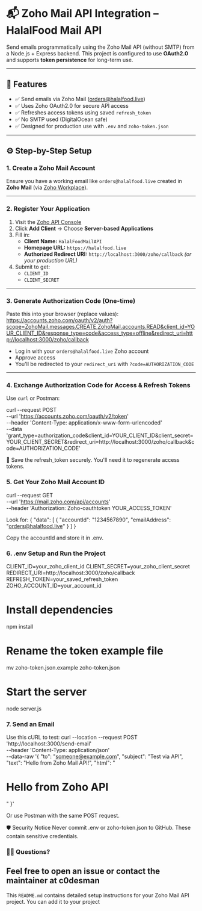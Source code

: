 # 📬 Zoho Mail API Integration – HalalFood Mail API

Send emails programmatically using the Zoho Mail API (without SMTP) from a Node.js + Express backend. This project is configured to use **OAuth2.0** and supports **token persistence** for long-term use.

---

## 🔧 Features

- ✅ Send emails via Zoho Mail (orders@halalfood.live)
- ✅ Uses Zoho OAuth2.0 for secure API access
- ✅ Refreshes access tokens using saved `refresh_token`
- ✅ No SMTP used (DigitalOcean safe)
- ✅ Designed for production use with `.env` and `zoho-token.json`

---

## ⚙️ Step-by-Step Setup

### 1. Create a Zoho Mail Account
Ensure you have a working email like `orders@halalfood.live` created in **Zoho Mail** (via [Zoho Workplace](https://www.zoho.com/workplace/)).

---

### 2. Register Your Application

1. Visit the [Zoho API Console](https://api-console.zoho.com)
2. Click **Add Client** → Choose **Server-based Applications**
3. Fill in:
   - **Client Name:** `HalalFoodMailAPI`
   - **Homepage URL:** `https://halalfood.live`
   - **Authorized Redirect URI:** `http://localhost:3000/zoho/callback` *(or your production URL)*
4. Submit to get:
   - `CLIENT_ID`
   - `CLIENT_SECRET`

---

### 3. Generate Authorization Code (One-time)

Paste this into your browser (replace values):
https://accounts.zoho.com/oauth/v2/auth?scope=ZohoMail.messages.CREATE,ZohoMail.accounts.READ&client_id=YOUR_CLIENT_ID&response_type=code&access_type=offline&redirect_uri=http://localhost:3000/zoho/callback

- Log in with your `orders@halalfood.live` Zoho account
- Approve access
- You'll be redirected to your `redirect_uri` with `?code=AUTHORIZATION_CODE`

---

### 4. Exchange Authorization Code for Access & Refresh Tokens

Use `curl` or Postman:

curl --request POST \
  --url 'https://accounts.zoho.com/oauth/v2/token' \
  --header 'Content-Type: application/x-www-form-urlencoded' \
  --data 'grant_type=authorization_code&client_id=YOUR_CLIENT_ID&client_secret=YOUR_CLIENT_SECRET&redirect_uri=http://localhost:3000/zoho/callback&code=AUTHORIZATION_CODE'

📌 Save the refresh_token securely. You'll need it to regenerate access tokens.

### 5. Get Your Zoho Mail Account ID
curl --request GET \
  --url 'https://mail.zoho.com/api/accounts' \
  --header 'Authorization: Zoho-oauthtoken YOUR_ACCESS_TOKEN'

Look for:
{
  "data": [
    {
      "accountId": "1234567890",
      "emailAddress": "orders@halalfood.live"
    }
  ]
}

Copy the accountId and store it in .env.

### 6. .env Setup and Run the Project
CLIENT_ID=your_zoho_client_id
CLIENT_SECRET=your_zoho_client_secret
REDIRECT_URI=http://localhost:3000/zoho/callback
REFRESH_TOKEN=your_saved_refresh_token
ZOHO_ACCOUNT_ID=your_account_id

# Install dependencies
npm install

# Rename the token example file
mv zoho-token.json.example zoho-token.json

# Start the server
node server.js

### 7. Send an Email
Use this cURL to test:
curl --location --request POST 'http://localhost:3000/send-email' \
--header 'Content-Type: application/json' \
--data-raw '{
  "to": "someone@example.com",
  "subject": "Test via API",
  "text": "Hello from Zoho Mail API!",
  "html": "<h1>Hello from Zoho API</h1>"
}'

Or use Postman with the same POST request.

🛡 Security Notice
Never commit .env or zoho-token.json to GitHub. These contain sensitive credentials.

### 🙋‍♂️ Questions?
Feel free to open an issue or contact the maintainer at c0desman
---

This `README.md` contains detailed setup instructions for your Zoho Mail API project. You can add it to your project